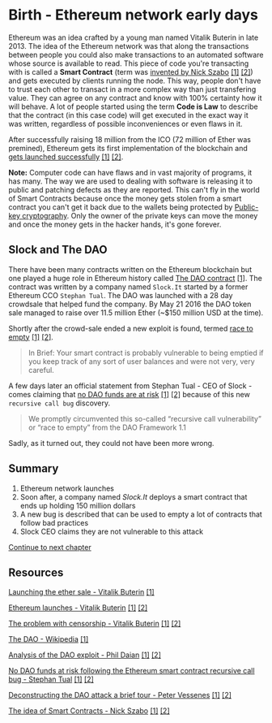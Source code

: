 # Birth - Ethereum network early days

Ethereum was an idea crafted by a young man named Vitalik Buterin in late 2013. The idea of the Ethereum network was that along the
transactions between people you could also make transactions to an automated software whose source is available to read. This piece of code
you're transacting with is called a **Smart Contract** (term was [invented by Nick Szabo](https://nakamotoinstitute.org/the-idea-of-smart-contracts/) [[1]](http://archive.is/voVlL) [[2]](https://web.archive.org/web/20180808133426/https://nakamotoinstitute.org/the-idea-of-smart-contracts/))
and gets executed by clients running the node.
This way, people don't have to trust each other to transact in a more complex way than just transfering value.
They can agree on any contract and know with 100% certainty how it will behave. A lot of people started
using the term **Code is Law** to describe that the contract (in this case code) will get executed in the exact way it was written,
regardless of possible inconveniences or even flaws in it.

After successfully raising 18 million from the ICO (72 million of Ether was premined), Ethereum gets its first implementation of the blockchain and
[gets launched successfully](https://blog.ethereum.org/2015/07/30/ethereum-launches/) [[1]](https://web.archive.org/web/20181202012716/https://blog.ethereum.org/2015/07/30/ethereum-launches/) [[2]](http://archive.is/OQbuY).


**Note:** Computer code can have flaws and in vast majority of programs, it has many. The way we are used to dealing with software is releasing
it to public and patching defects as they are reported. This can't fly in the world of Smart Contracts because once the money gets stolen from a
smart contract you can't get it back due to the wallets being protected by
[Public-key cryptography](https://en.wikipedia.org/wiki/Public-key_cryptography). Only the owner of the private keys can move the money and once
the money gets in the hacker hands, it's gone forever.


## Slock and The DAO

There have been many contracts written on the Ethereum blockchain but one played a huge role in Ethereum history called
[The DAO contract](https://en.wikipedia.org/wiki/The_DAO_(organization)) [[1]](https://web.archive.org/web/20180629084649/https://en.wikipedia.org/wiki/The_DAO_(organization)).
The contract was written by a company named `Slock.It` started by a former Ethereum CCO `Stephan Tual`. The DAO was launched with a 28 day
crowdsale that helped fund the company. By May 21 2016 the DAO token sale managed to raise over 11.5 million Ether (~$150 million USD at the time).



Shortly after the crowd-sale ended a new exploit is found, termed [race to empty](https://vessenes.com/more-ethereum-attacks-race-to-empty-is-the-real-deal/) [[1]](https://web.archive.org/web/20181202194926/https://vessenes.com/more-ethereum-attacks-race-to-empty-is-the-real-deal/) [[2]](http://archive.is/Sz7cT).
> In Brief: Your smart contract is probably vulnerable to being emptied if you keep track of any sort of user balances and were not very, very careful.

A few days later an official statement from Stephan Tual - CEO of Slock - comes claiming that
[no DAO funds are at risk](https://blog.slock.it/no-dao-funds-at-risk-following-the-ethereum-smart-contract-recursive-call-bug-discovery-29f482d348b) [[1]](https://web.archive.org/web/20180823103440/https://blog.slock.it/no-dao-funds-at-risk-following-the-ethereum-smart-contract-recursive-call-bug-discovery-29f482d348b?gi=38eed1977174) [[2]](http://archive.is/fmYHI) because of this new `recursive call bug` discovery.

> We promptly circumvented this so-called “recursive call vulnerability” or “race to empty” from the DAO Framework 1.1 

Sadly, as it turned out, they could not have been more wrong.

## Summary

1. Ethereum network launches
2. Soon after, a company named *Slock.It* deploys a smart contract that ends up holding 150 million dollars
3. A new bug is described that can be used to empty a lot of contracts that follow bad practices
4. Slock CEO claims they are not vulnerable to this attack

[Continue to next chapter](struggle.md)


## Resources

[Launching the ether sale - Vitalik Buterin](https://blog.ethereum.org/2014/07/22/launching-the-ether-sale/) [[1]](http://archive.fo/Gm3dO)

[Ethereum launches - Vitalik Buterin](https://blog.ethereum.org/2015/07/30/ethereum-launches/) [[1]](https://web.archive.org/web/20181202012716/https://blog.ethereum.org/2015/07/30/ethereum-launches/) [[2]](http://archive.is/OQbuY)

[The problem with censorship - Vitalik Buterin](https://blog.ethereum.org/2015/06/06/the-problem-of-censorship/) [[1]](http://archive.is/cOqBY) [[2]](https://web.archive.org/web/20180329023550/https://blog.ethereum.org/2015/06/06/the-problem-of-censorship/)

[The DAO - Wikipedia](https://en.wikipedia.org/wiki/The_DAO_(organization)) [[1]](https://web.archive.org/web/20180629084649/https://en.wikipedia.org/wiki/The_DAO_(organization))

[Analysis of the DAO exploit - Phil Daian](http://hackingdistributed.com/2016/06/18/analysis-of-the-dao-exploit/) [[1]](http://archive.is/UkyDr) [[2]](https://web.archive.org/web/20181128191052/http://hackingdistributed.com/2016/06/18/analysis-of-the-dao-exploit/)

[No DAO funds at risk following the Ethereum smart contract recursive call bug - Stephan Tual](https://blog.slock.it/no-dao-funds-at-risk-following-the-ethereum-smart-contract-recursive-call-bug-discovery-29f482d348) [[1]](https://web.archive.org/web/20180823103440/https://blog.slock.it/no-dao-funds-at-risk-following-the-ethereum-smart-contract-recursive-call-bug-discovery-29f482d348b?gi=38eed1977174) [[2]](http://archive.is/fmYHI)

[Deconstructing the DAO attack a brief tour - Peter Vessenes](https://vessenes.com/deconstructing-thedao-attack-a-brief-code-tour/) [[1]](https://web.archive.org/web/20181202194926/https://vessenes.com/more-ethereum-attacks-race-to-empty-is-the-real-deal/) [[2]](http://archive.is/Sz7cT)

[The idea of Smart Contracts - Nick Szabo](https://nakamotoinstitute.org/the-idea-of-smart-contracts/) [[1]](http://archive.is/voVlL) [[2]](https://web.archive.org/web/20180808133426/https://nakamotoinstitute.org/the-idea-of-smart-contracts/)
